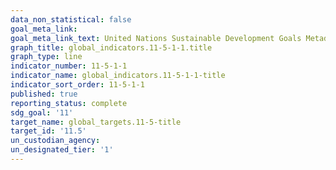 ```yaml
---
data_non_statistical: false
goal_meta_link: 
goal_meta_link_text: United Nations Sustainable Development Goals Metadata
graph_title: global_indicators.11-5-1-1.title
graph_type: line
indicator_number: 11-5-1-1
indicator_name: global_indicators.11-5-1-1-title
indicator_sort_order: 11-5-1-1
published: true
reporting_status: complete
sdg_goal: '11'
target_name: global_targets.11-5-title
target_id: '11.5'
un_custodian_agency: 
un_designated_tier: '1'
---
```


